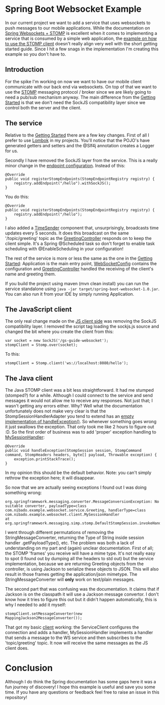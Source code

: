 # Spring Boot Websocket Example

In our current project we want to add a service that uses websockets to push messages to our mobile applications. While the documentation on [Spring Websockets + STOMP](https://spring.io/guides/gs/messaging-stomp-websocket/) is excellent when it comes to implementing a service that is consumed by a simple web application, the [example on how to use the STOMP client](https://docs.spring.io/spring/docs/current/spring-framework-reference/html/websocket.html#websocket-stomp-client) doesn't really align very well with the short getting started guide. Since I hit a few snags in the implementation I'm creating this example so you don't have to.

## Introduction

For the spike I'm working on now we want to have our mobile client communicate with our back end via websockets. On top of that we want to use the [STOMP](http://stomp.github.io/) messaging protocol / broker since we are likely going to need a pub/sub mechanism anyway. The main difference from the [Getting Started](https://spring.io/guides/gs/messaging-stomp-websocket/) is that we don't need the SockJS compatibility layer since we control both the server and the client.

## The service

Relative to the [Getting Started](https://spring.io/guides/gs/messaging-stomp-websocket/) there are a few key changes. First of all I prefer to use [Lombok](https://projectlombok.org/) in my projects. You'll notice that the POJO's have generated getters and setters and the @Slf4j annotation creates a Logger for us.

Secondly I have removed the SockJS layer from the service. This is a really minor change in the [endpoint configuration](https://github.com/nielsutrecht/spring-boot-websocket-client/blob/master/src/main/java/com/nibado/example/websocket/service/WebSocketConfig.java). Instead of this:

    @Override
    public void registerStompEndpoints(StompEndpointRegistry registry) {
        registry.addEndpoint("/hello").withSockJS();
    }

You do this:

    @Override
    public void registerStompEndpoints(StompEndpointRegistry registry) {
        registry.addEndpoint("/hello");
    }
    
I also added a [TimeSender](https://github.com/nielsutrecht/spring-boot-websocket-client/blob/master/src/main/java/com/nibado/example/websocket/service/TimeSender.java) component that, unsurprisingly, broadcasts time updates every 5 seconds. It does this broadcast on the same '/topic/greeting' topic as the [GreetingController](https://github.com/nielsutrecht/spring-boot-websocket-client/blob/master/src/main/java/com/nibado/example/websocket/service/GreetingController.java) responds on to keep the client simple. It's a Spring @Scheduled task so don't forget to enable task scheduling with @EnableScheduling in your configuration!

The rest of the service is more or less the same as the one in the [Getting Started](https://spring.io/guides/gs/messaging-stomp-websocket/): Application is the main entry point, [WebSocketConfig](https://github.com/nielsutrecht/spring-boot-websocket-client/blob/master/src/main/java/com/nibado/example/websocket/service/WebSocketConfig.java) contains the configuration and [GreetingController](https://github.com/nielsutrecht/spring-boot-websocket-client/blob/master/src/main/java/com/nibado/example/websocket/service/GreetingController.java) handled the receiving of the client's name and greeting them. 

If you build the project using maven (mvn clean install) you can run the service standalone using `java -jar target/spring-boot-websocket-1.0.jar`. You can also run it from your IDE by simply running Application.

## The JavaScript client

The only real change made on the [JS client side](https://github.com/nielsutrecht/spring-boot-websocket-client/blob/master/src/main/resources/static/app.js) was removing the SockJS compatibility layer. I removed the script tag loading the sockjs.js source and changed the bit where you create the client from this:

    var socket = new SockJS('/gs-guide-websocket');
    stompClient = Stomp.over(socket);

To this:

    stompClient = Stomp.client('ws://localhost:8080/hello');
    
## The Java client

The Java STOMP client was a bit less straightforward. It had me stumped (stomped?) for a while. Although I could connect to the service and send messages it would not allow me to receive any responses. Not just that; I wasn't getting any errors either. Why? Well what the documentation unfortunately does not make very clear is that the StompSessionHandlerAdapter you tend to extend has an [empty implementation of handleException()](http://grepcode.com/file/repo1.maven.org/maven2/org.springframework/spring-messaging/4.2.0.RELEASE/org/springframework/messaging/simp/stomp/StompSessionHandlerAdapter.java#57). So whenever something goes wrong it just swallows the exception. That only took me like 2 hours to figure out :D. So the first order of business was to add 'proper' exception handling to [MySessionHandler](https://github.com/nielsutrecht/spring-boot-websocket-client/blob/master/src/main/java/com/nibado/example/websocket/client/MySessionHandler.java): 

    @Override
    public void handleException(StompSession session, StompCommand command, StompHeaders headers, byte[] payload, Throwable exception) {
        exception.printStackTrace();
    }

In my opinion this should be the default behavior. Note: you can't simply rethrow the exception here; it will disappear. 

So now that we are actually seeing exceptions I found out I was doing something wrong:

    org.springframework.messaging.converter.MessageConversionException: No suitable converter, payloadType=class com.nibado.example.websocket.service.Greeting, handlerType=class com.nibado.example.websocket.client.MySessionHandler
	at org.springframework.messaging.simp.stomp.DefaultStompSession.invokeHandler(DefaultStompSession.java:443)
    
I went through different permutations of removing the StringMessageConverter, returning the Type of String inside session handler .getPayloadType(), etc. The problem was both a lack of understanding on my part and (again) unclear documentation. First of all; the STOMP 'frames' you receive will have a mime type. It's not really easy to spot (I found out by dumping all the headers to std out) but the service implementation, because we are returning Greeting objects from the controller, is using Jackson to serialize these objects to JSON. This will also result in those frames getting the application/json mimetype. The StringMessageConverter will **only** work on text/plain messages.

The second part that was confusing was the documentation. It claims that if Jackson is on the classpath it will use a Jackson message convertor.  I don't know how it tries to figure this out but it didn't happen automatically, this is why I needed to add it myself:

    stompClient.setMessageConverter(new MappingJackson2MessageConverter());
    
That got my basic [client](https://github.com/nielsutrecht/spring-boot-websocket-client/tree/master/src/main/java/com/nibado/example/websocket/client) working: the ServiceClient configures the connection and adds a handler, MySessionHandler implements a handler that sends a message to the WS service and then subscribes to the 'topic/greeting' topic. It now will receive the same messages as the JS client does. 

# Conclusion

Although I do think the Spring documentation has some gaps here it was a fun journey of discovery! I hope this example is useful and save you some time. If you have any questions or feedback feel free to raise an issue in this repository!
